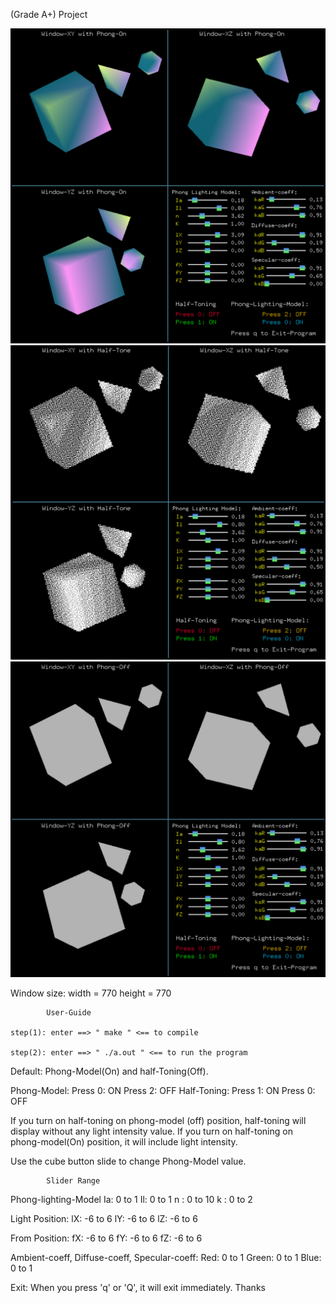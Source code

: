 (Grade A+) Project

![alt text](img/Phong.png)
![alt text](img/Half_Tone.png)
![alt text](img/Phong_off.png)


Window size: 
	width = 770
	height = 770 
	
			User-Guide
 
	step(1): enter ==> " make " <== to compile

	step(2): enter ==> " ./a.out " <== to run the program

Default: Phong-Model(On) and half-Toning(Off).

Phong-Model:
	Press 0: ON
	Press 2: OFF
Half-Toning:
	Press 1: ON
	Press 0: OFF

If you turn on half-toning on phong-model (off) position, half-toning will display without any light intensity value.
If you turn on half-toning on phong-model(On) position, it will include light intensity. 

Use the cube button slide to change Phong-Model value.
	
			Slider Range
Phong-lighting-Model
	Ia: 	0 to 1
	Il: 	0 to 1
	n : 	0 to 10
	k : 	0 to 2
	
Light Position:
	lX: 	-6 to 6
	lY: 	-6 to 6
	lZ: 	-6 to 6

From Position:
	fX:	-6 to 6
	fY:	-6 to 6
	fZ:	-6 to 6

Ambient-coeff, Diffuse-coeff, Specular-coeff:
	Red: 	0 to 1
	Green:	0 to 1
	Blue:	0 to 1

Exit: When you press 'q' or 'Q', it will exit immediately. Thanks
	      
	      
